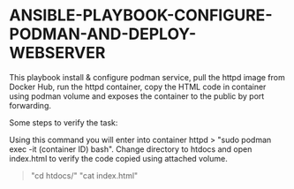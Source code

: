 # ANSIBLE-PLAYBOOK-CONFIGURE-PODMAN-AND-DEPLOY-WEBSERVER
This playbook install & configure podman service, pull the httpd image from Docker Hub, run the httpd container, copy the HTML code 
in container using podman volume and exposes the container to the public by port forwarding.

Some steps to verify the task:

Using this command you will enter into container httpd > "sudo podman exec -it (container ID) bash".
Change directory to htdocs and open index.html to verify the code copied using attached volume.
> "cd htdocs/"
> "cat index.html"
 
